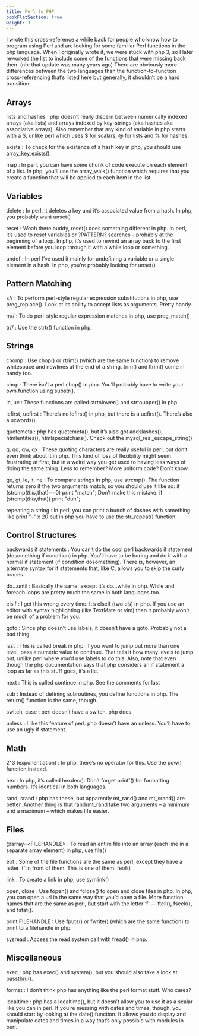 ```yaml
---
title: Perl to PHP
bookFlatSection: true
weight: 3
---
```


I wrote this cross-reference a while back for people who know how to program using Perl and are looking for some familiar Perl functions in the php language. When I originally wrote it, we were stuck with php 3, so I later reworked the list to include some of the functions that were missing back then. (nb: that update was many years ago) There are obviously more differences between the two languages than the function-to-function cross-referencing that’s listed here but generally, it shouldn’t be a hard transition.

## Arrays

lists and hashes
: php doesn’t really discern between numerically indexed arrays (aka lists) and arrays indexed by key-strings (aka hashes aka associative arrays). Also remember that any kind of variable in php starts with a $, unlike perl which uses $ for scalars, @ for lists and % for hashes.

exists
: To check for the existence of a hash key in php, you should use array_key_exists().

map
: In perl, you can have some chunk of code execute on each element of a list. In php, you’ll use the array_walk() function which requires that you create a function that will be applied to each item in the list.

## Variables

delete
: In perl, it deletes a key and it’s associated value from a hash. In php, you probably want unset()

reset
: Woah there buddy, reset() does something different in php. In perl, it’s used to reset variables or ?PATTERN? searches – probably at the beginning of a loop. In php, it’s used to rewind an array back to the first element before you loop through it with a while loop or something.

undef
: In perl I’ve used it mainly for undefining a variable or a single element in a hash. In php, you’re probably looking for unset()

## Pattern Matching

s//
: To perform perl-style regular expression substitutions in php, use preg_replace(). Look at its ability to accept lists as arguments. Pretty handy.

m//
: To do perl-style regular expression matches in php, use preg_match()

tr//
: Use the strtr() function in php.

## Strings

chomp
: Use chop() or rtrim() (which are the same function) to remove whitespace and newlines at the end of a string. trim() and ltrim() come in handy too.

chop
: There isn’t a perl chop() in php. You’ll probably have to write your own function using substr().

lc, uc
: These functions are called strtolower() and strtoupper() in php.

lcfirst, ucfirst
: There’s no lcfirst() in php, but there is a ucfirst(). There’s also a ucwords().

quotemeta
: php has quotemeta(), but it’s also got addslashes(), htmlentities(), htmlspecialchars(). Check out the mysql_real_escape_string()

q, qq, qw, qx
: These quoting characters are really useful in perl, but don’t even think about it in php. This kind of loss of flexibility might seem frustrating at first, but in a weird way you get used to having less ways of doing the same thing. Less to remember? More uniform code? Don’t know.

ge, gt, le, lt, ne
: To compare strings in php, use strcmp(). The function returns zero if the two arguments match, so you should use it like so: if (strcmp($this,$that)==0) print "match"; Don’t make this mistake: if (strcmp($this,$that)) print "duh";

repeating a string
: In perl, you can print a bunch of dashes with something like print "-" x 20 but in php you have to use the str_repeat() function.

## Control Structures

backwards if statements
: You can’t do the cool perl backwards if statement (dosomething if condition) in php. You’ll have to be boring and do it with a normal if statement (if condition dosomething). There is, however, an alternate syntax for if statements that, like C, allows you to skip the curly braces.

do…until
: Basically the same, except it’s do...while in php. While and foreach loops are pretty much the same in both languages too.

elsif
: I get this wrong every time. It’s elseif (two e’s) in php. If you use an editor with syntax highlighting (like TextMate or vim) then it probably won’t be much of a problem for you.

goto
: Since php doesn’t use labels, it doesn’t have a goto. Probably not a bad thing.

last
: This is called break in php. If you want to jump out more than one level, pass a numeric value to continue. That tells it how many levels to jump out, unlike perl where you’d use labels to do this. Also, note that even though the php documentation says that php considers an if statement a loop as far as this stuff goes, it’s a lie.

next
: This is called continue in php. See the comments for last

sub
: Instead of defining subroutines, you define functions in php. The return() function is the same, though.

switch, case
: perl doesn’t have a switch. php does.

unless
: I like this feature of perl. php doesn’t have an unless. You’ll have to use an ugly if statement.

## Math

2^3 (exponentiation)
: In php, there’s no operator for this. Use the pow() function instead.

hex
: In php, it’s called hexdec(). Don’t forget printf() for formatting numbers. It’s identical in both languages.

rand, srand
: php has these, but apparently mt_rand() and mt_srand() are better. Another thing is that rand/mt_rand take two arguments – a minimum and a maximum – which makes life easier.

## Files

@array=\<FILEHANDLE\>
: To read an entire file into an array (each line in a separate array element) in php, use file()

eof
: Some of the file functions are the same as perl, except they have a letter ‘f’ in front of them. This is one of them: feof()

link
: To create a link in php, use symlink()

open, close
: Use fopen() and fclose() to open and close files in php. In php, you can open a url in the same way that you’d open a file. More function names that are the same as perl, but start with the letter ‘f’ — ftell(), fseek(), and fstat().

print FILEHANDLE
: Use fputs() or fwrite() (which are the same function) to print to a filehandle in php.

sysread
: Access the read system call with fread() in php.

## Miscellaneous

exec
: php has exec() and system(), but you should also take a look at passthru().

format
: I don’t think php has anything like the perl format stuff. Who cares?

localtime
: php has a localtime(), but it doesn’t allow you to use it as a scalar like you can in perl. If you’re messing with dates and times, though, you should start by looking at the date() function. It allows you do display and manipulate dates and times in a way that’s only possible with modules in perl.
